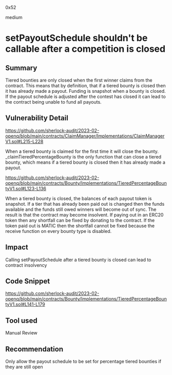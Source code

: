 0x52

medium

# setPayoutSchedule shouldn't be callable after a competition is closed

## Summary

Tiered bounties are only closed when the first winner claims from the contract. This means that by definition, that if a tiered bounty is closed then it has already made a payout. Funding is snapshot when a bounty is closed. If the payout schedule is adjusted after the contest has closed it can lead to the contract being unable to fund all payouts.

## Vulnerability Detail

https://github.com/sherlock-audit/2023-02-openq/blob/main/contracts/ClaimManager/Implementations/ClaimManagerV1.sol#L215-L228

When a tiered bounty is claimed for the first time it will close the bounty. _claimTieredPercentageBounty is the only function that can close a tiered bounty, which means if a tiered bounty is closed then it has already made a payout.

https://github.com/sherlock-audit/2023-02-openq/blob/main/contracts/Bounty/Implementations/TieredPercentageBountyV1.sol#L123-L136

When a tiered bounty is closed, the balances of each payout token is snapshot. If a tier that has already been paid out is changed then the funds available and the funds still owed winners will become out of sync. The result is that the contract may become insolvent. If paying out in an ERC20 token then any shortfall can be fixed by donating to the contract. If the token paid out is MATIC then the shortfall cannot be fixed because the receive function on every bounty type is disabled.

## Impact

Calling setPayoutSchedule after a tiered bounty is closed can lead to contract insolvency

## Code Snippet

https://github.com/sherlock-audit/2023-02-openq/blob/main/contracts/Bounty/Implementations/TieredPercentageBountyV1.sol#L141-L179

## Tool used

Manual Review

## Recommendation

Only allow the payout schedule to be set for percentage tiered bounties if they are still open